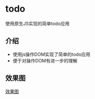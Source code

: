 # todo
使用原生JS实现的简单todo应用
## 介绍
+ 使用js操作DOM实现了简单的todo应用
+ 便于对操作DOM有进一步的理解
## 效果图
[效果图](https://pic.ik87.cn/2019/02/15/rC9si0kA.png)
